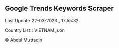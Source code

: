 

## Google Trends Keywords Scraper 
 
Last Update 22-03-2023 , 17:55:32

Country List :
VIETNAM.json



© Abdul Muttaqin 
